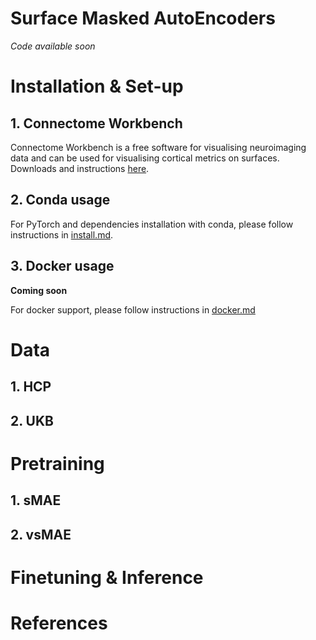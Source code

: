 # Surface Masked AutoEncoders


*Code available soon*


# Installation & Set-up

## 1. Connectome Workbench

Connectome Workbench is a free software for visualising neuroimaging data and can be used for visualising cortical metrics on surfaces. Downloads and instructions [here](https://www.humanconnectome.org/software/connectome-workbench). 

## 2. Conda usage

For PyTorch and dependencies installation with conda, please follow instructions in [install.md](docs/install.md).

## 3. Docker usage

**Coming soon**

For docker support, please follow instructions in [docker.md](docs/docker.md)

# Data 

## 1. HCP

## 2. UKB


# Pretraining

## 1. sMAE

## 2. vsMAE


# Finetuning & Inference


# References 
